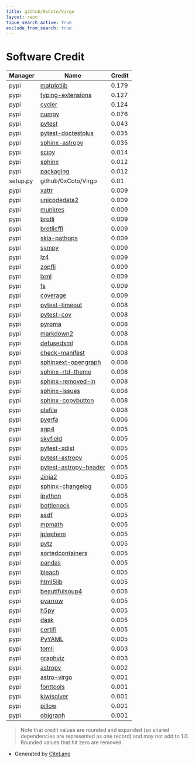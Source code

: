 ```yaml
---
title: github/0xCoto/Virgo
layout: repo
tipue_search_active: true
exclude_from_search: true
---
```

# Software Credit

|Manager|Name|Credit|
|-------|----|------|
|pypi|[matplotlib](https://matplotlib.org)|0.179|
|pypi|[typing-extensions](https://pypi.org/project/typing-extensions)|0.127|
|pypi|[cycler](https://github.com/matplotlib/cycler)|0.124|
|pypi|[numpy](https://www.numpy.org)|0.076|
|pypi|[pytest](https://pypi.org/project/pytest)|0.043|
|pypi|[pytest-doctestplus](https://pypi.org/project/pytest-doctestplus)|0.035|
|pypi|[sphinx-astropy](https://pypi.org/project/sphinx-astropy)|0.035|
|pypi|[scipy](https://pypi.org/project/scipy)|0.014|
|pypi|[sphinx](https://pypi.org/project/sphinx)|0.012|
|pypi|[packaging](https://pypi.org/project/packaging)|0.012|
|setup.py|github/0xCoto/Virgo|0.01|
|pypi|[xattr](https://pypi.org/project/xattr)|0.009|
|pypi|[unicodedata2](https://pypi.org/project/unicodedata2)|0.009|
|pypi|[munkres](https://pypi.org/project/munkres)|0.009|
|pypi|[brotli](https://pypi.org/project/brotli)|0.009|
|pypi|[brotlicffi](https://pypi.org/project/brotlicffi)|0.009|
|pypi|[skia-pathops](https://pypi.org/project/skia-pathops)|0.009|
|pypi|[sympy](https://pypi.org/project/sympy)|0.009|
|pypi|[lz4](https://pypi.org/project/lz4)|0.009|
|pypi|[zopfli](https://pypi.org/project/zopfli)|0.009|
|pypi|[lxml](https://pypi.org/project/lxml)|0.009|
|pypi|[fs](https://pypi.org/project/fs)|0.009|
|pypi|[coverage](https://github.com/nedbat/coveragepy)|0.009|
|pypi|[pytest-timeout](https://pypi.org/project/pytest-timeout)|0.008|
|pypi|[pytest-cov](https://pypi.org/project/pytest-cov)|0.008|
|pypi|[pyroma](https://pypi.org/project/pyroma)|0.008|
|pypi|[markdown2](https://pypi.org/project/markdown2)|0.008|
|pypi|[defusedxml](https://pypi.org/project/defusedxml)|0.008|
|pypi|[check-manifest](https://pypi.org/project/check-manifest)|0.008|
|pypi|[sphinxext-opengraph](https://pypi.org/project/sphinxext-opengraph)|0.008|
|pypi|[sphinx-rtd-theme](https://pypi.org/project/sphinx-rtd-theme)|0.008|
|pypi|[sphinx-removed-in](https://pypi.org/project/sphinx-removed-in)|0.008|
|pypi|[sphinx-issues](https://pypi.org/project/sphinx-issues)|0.008|
|pypi|[sphinx-copybutton](https://pypi.org/project/sphinx-copybutton)|0.008|
|pypi|[olefile](https://pypi.org/project/olefile)|0.008|
|pypi|[pyerfa](https://github.com/liberfa/pyerfa)|0.006|
|pypi|[sgp4](https://github.com/brandon-rhodes/python-sgp4)|0.005|
|pypi|[skyfield](http://github.com/brandon-rhodes/python-skyfield/)|0.005|
|pypi|[pytest-xdist](https://github.com/pytest-dev/pytest-xdist)|0.005|
|pypi|[pytest-astropy](https://pypi.org/project/pytest-astropy)|0.005|
|pypi|[pytest-astropy-header](https://pypi.org/project/pytest-astropy-header)|0.005|
|pypi|[Jinja2](https://pypi.org/project/Jinja2)|0.005|
|pypi|[sphinx-changelog](https://pypi.org/project/sphinx-changelog)|0.005|
|pypi|[ipython](https://pypi.org/project/ipython)|0.005|
|pypi|[bottleneck](https://pypi.org/project/bottleneck)|0.005|
|pypi|[asdf](https://pypi.org/project/asdf)|0.005|
|pypi|[mpmath](https://pypi.org/project/mpmath)|0.005|
|pypi|[jplephem](https://pypi.org/project/jplephem)|0.005|
|pypi|[pytz](https://pypi.org/project/pytz)|0.005|
|pypi|[sortedcontainers](https://pypi.org/project/sortedcontainers)|0.005|
|pypi|[pandas](https://pypi.org/project/pandas)|0.005|
|pypi|[bleach](https://pypi.org/project/bleach)|0.005|
|pypi|[html5lib](https://pypi.org/project/html5lib)|0.005|
|pypi|[beautifulsoup4](https://pypi.org/project/beautifulsoup4)|0.005|
|pypi|[pyarrow](https://pypi.org/project/pyarrow)|0.005|
|pypi|[h5py](https://pypi.org/project/h5py)|0.005|
|pypi|[dask](https://pypi.org/project/dask)|0.005|
|pypi|[certifi](https://pypi.org/project/certifi)|0.005|
|pypi|[PyYAML](https://pypi.org/project/PyYAML)|0.005|
|pypi|[tomli](https://pypi.org/project/tomli)|0.003|
|pypi|[graphviz](https://pypi.org/project/graphviz)|0.003|
|pypi|[astropy](http://astropy.org)|0.002|
|pypi|[astro-virgo](https://github.com/0xCoto/Virgo)|0.001|
|pypi|[fonttools](http://github.com/fonttools/fonttools)|0.001|
|pypi|[kiwisolver](https://github.com/nucleic/kiwi)|0.001|
|pypi|[pillow](https://python-pillow.org)|0.001|
|pypi|[objgraph](https://mg.pov.lt/objgraph/)|0.001|


> Note that credit values are rounded and expanded (so shared dependencies are represented as one record) and may not add to 1.0. Rounded values that hit zero are removed.


- Generated by [CiteLang](https://github.com/vsoch/citelang)
